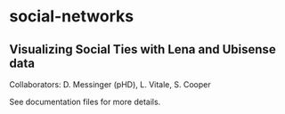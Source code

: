 # social-networks
Visualizing Social Ties with Lena and Ubisense data
------------------------------------------------------
Collaborators: D. Messinger (pHD), L. Vitale, S. Cooper

See documentation files for more details.
